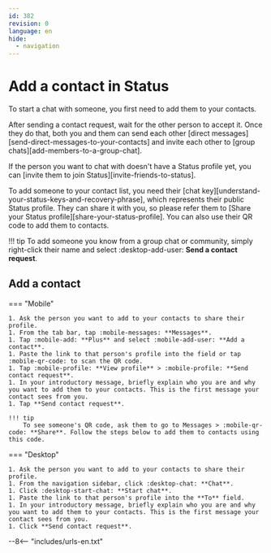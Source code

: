 ```yaml
---
id: 382
revision: 0
language: en
hide:
  - navigation
---
```


# Add a contact in Status

To start a chat with someone, you first need to add them to your contacts.

After sending a contact request, wait for the other person to accept it. Once they do that, both you and them can send each other [direct messages][send-direct-messages-to-your-contacts] and invite each other to [group chats][add-members-to-a-group-chat].

If the person you want to chat with doesn't have a Status profile yet, you can [invite them to join Status][invite-friends-to-status].

To add someone to your contact list, you need their [chat key][understand-your-status-keys-and-recovery-phrase], which represents their public Status profile. They can share it with you, so please refer them to [Share your Status profile][share-your-status-profile]. You can also use their QR code to add them to contacts.

!!! tip
    To add someone you know from a group chat or community, simply right-click their name and select :desktop-add-user: **Send a contact request**.

## Add a contact

=== "Mobile"

    1. Ask the person you want to add to your contacts to share their profile. 
    1. From the tab bar, tap :mobile-messages: **Messages**.
    1. Tap :mobile-add: **Plus** and select :mobile-add-user: **Add a contact**.
    1. Paste the link to that person's profile into the field or tap :mobile-qr-code: to scan the QR code.
    1. Tap :mobile-profile: **View profile** > :mobile-profile: **Send contact request**.
    1. In your introductory message, briefly explain who you are and why you want to add them to your contacts. This is the first message your contact sees from you. 
    1. Tap **Send contact request**.

    !!! tip
        To see someone's QR code, ask them to go to Messages > :mobile-qr-code: **Share**. Follow the steps below to add them to contacts using this code.


=== "Desktop"

    1. Ask the person you want to add to your contacts to share their profile. 
    1. From the navigation sidebar, click :desktop-chat: **Chat**.
    1. Click :desktop-start-chat: **Start chat**.
    1. Paste the link to that person's profile into the **To** field.
    1. In your introductory message, briefly explain who you are and why you want to add them to your contacts. This is the first message your contact sees from you.
    1. Click **Send contact request**.

--8<-- "includes/urls-en.txt"
